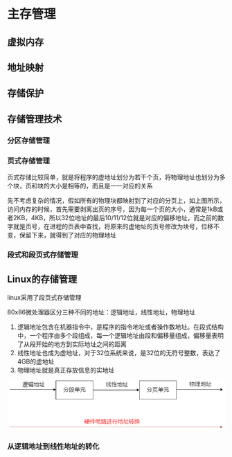 # 主存管理

## 虚拟内存

## 地址映射

## 存储保护

## 存储管理技术

### 分区存储管理

### 页式存储管理

页式存储比较简单，就是将程序的虚地址划分为若干个页，将物理地址也划分为多个块，页和块的大小是相等的，而且是一一对应的关系

先不考虑复杂的情况，假如所有的物理块都映射到了对应的分页上，如上图所示，访问内存的时候，首先需要剥离出页的序号，因为每一个页的大小，通常是1kB或者2KB，4KB，所以32位地址的最后10/11/12位就是对应的偏移地址，而之前的数字就是页号，在进程的页表中查找，将原来的虚地址的页号修改为块号，位移不变，保留下来，就得到了对应的物理地址

### 段式和段页式存储管理

## Linux的存储管理

linux采用了段页式存储管理

80x86微处理器区分三种不同的地址：逻辑地址，线性地址，物理地址

1. 逻辑地址包含在机器指令中，是程序的指令地址或者操作数地址。在段式结构中，一个程序由多个段组成，每一个逻辑地址由段和偏移量组成，偏移量表明了从段开始的地方到实际地址之间的距离
2. 线性地址也成为虚地址，对于32位系统来说，是32位的无符号整数，表达了4GB的虚地址
3. 物理地址就是真正存放信息的实地址

![](../.gitbook/assets/段页式.png)

### 从逻辑地址到线性地址的转化

